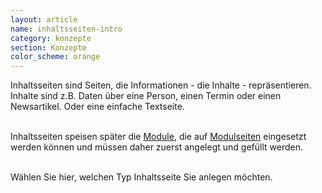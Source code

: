 ```yaml
---
layout: article
name: inhaltsseiten-intro
category: konzepte
section: Konzepte
color_scheme: orange
---
```


Inhaltsseiten sind Seiten, die Informationen - die Inhalte - repräsentieren.<br />
Inhalte sind z.B. Daten über eine Person, einen Termin oder einen Newsartikel. Oder eine einfache Textseite.<br /><br />

Inhaltsseiten speisen später die <a href="module.html">Module</a>, die auf <a href="modulseiten.html">Modulseiten</a> eingesetzt werden können und müssen daher zuerst angelegt und gefüllt werden.<br /><br />

Wählen Sie hier, welchen Typ Inhaltsseite Sie anlegen möchten.<br />